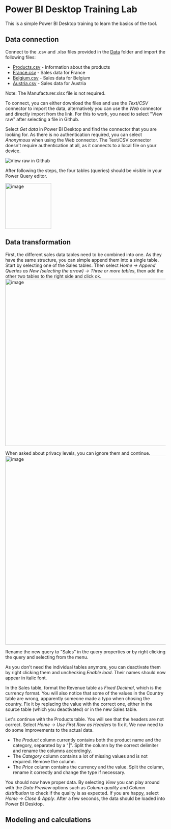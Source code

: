 # Power BI Desktop Training Lab

This is a simple Power BI Desktop training to learn the basics of the tool. 


## Data connection

Connect to the .csv and .xlsx files provided in the [Data](data/) folder and import the following files: 
- [Products.csv](data/Products.csv) - Information about the products
- [France.csv](data/France.csv) - Sales data for France
- [Belgium.csv](data/Belgium.csv) - Sales data for Belgium
- [Austria.csv](data/Austria.csv) - Sales data for Austria

Note: The Manufacturer.xlsx file is not required. 

To connect, you can either download the files and use the _Text/CSV_ connector to import the data, alternatively you can use the _Web_ connector and directly import from the link. For this to work, you need to select "View raw" after selecting a file in Github. 

Select _Get data_ in Power BI Desktop and find the connector that you are looking for. As there is no authentication required, you can select _Anonymous_ when using the Web connector. The Text/CSV connector doesn't require authentication at all, as it connects to a local file on your device. 

![View raw in Github](https://user-images.githubusercontent.com/49025350/235483349-abd53ddd-ee94-4d64-8acd-fe6da182a5b2.png)

After following the steps, the four tables (queries) should be visible in your Power Query editor. 

<img width="144" alt="image" src="https://user-images.githubusercontent.com/49025350/235483775-48bc7894-13d3-479e-9b34-96b0c7109b2e.png">

## Data transformation

First, the different sales data tables need to be combined into one. As they have the same structure, you can simple append them into a single table. 
Start by selecting one of the Sales tables. Then select _Home -> Append Queries as New (selecting the arrow) -> Three or more tables_, then add the other two tables to the right side and click ok. 
<img width="525" alt="image" src="https://user-images.githubusercontent.com/49025350/235491824-b221aa71-e557-4216-9824-4171fd7332a0.png">

When asked about privacy levels, you can ignore them and continue.
<img width="593" alt="image" src="https://user-images.githubusercontent.com/49025350/235491984-5e2a8520-6fd0-4ffe-9997-1f8a96a42649.png">

Rename the new query to "Sales" in the query properties or by right clicking the query and selecting from the menu. 

As you don't need the individual tables anymore, you can deactivate them by right clicking them and unchecking _Enable load_. Their names should now appear in italic font. 

In the Sales table, format the Revenue table as _Fixed Decimal_, which is the currency format. You will also notice that some of the values in the Country table are wrong, apparently someone made a typo when chosing the country. Fix it by replacing the value with the correct one, either in the source table (which you deactivated) or in the new Sales table. 

Let's continue with the Products table. You will see that the headers are not correct. Select _Home -> Use First Row as Headers_ to fix it. We now need to do some improvements to the actual data. 
- The _Product_ column currently contains both the product name and the category, separated by a "|". Split the column by the correct delimiter and rename the columns accordingly. 
- The _Category_ column contains a lot of missing values and is not required. Remove the column. 
- The _Price_ column contains the currency and the value. Split the column, rename it correctly and change the type if necessary. 

You should now have proper data. By selecting _View_ you can play around with the _Data Preview_ options such as _Column quality_ and _Column distribution_ to check if the quality is as expected. If you are happy, select _Home -> Close & Apply_. After a few seconds, the data should be loaded into Power BI Desktop. 

## Modeling and calculations


